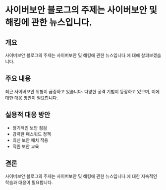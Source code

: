 # 사이버보안 블로그의 주제는 사이버보안 및 해킹에 관한 뉴스입니다.

## 개요
사이버보안 블로그의 주제는 사이버보안 및 해킹에 관한 뉴스입니다.에 대해 살펴보겠습니다.

## 주요 내용
최근 사이버보안 위협이 급증하고 있습니다. 다양한 공격 기법이 등장하고 있으며, 이에 대한 대응 방안이 필요합니다.

## 실용적 대응 방안
- 정기적인 보안 점검
- 강력한 패스워드 정책
- 최신 보안 패치 적용
- 직원 보안 교육

## 결론
사이버보안 블로그의 주제는 사이버보안 및 해킹에 관한 뉴스입니다.에 대한 지속적인 학습과 대응이 필요합니다.